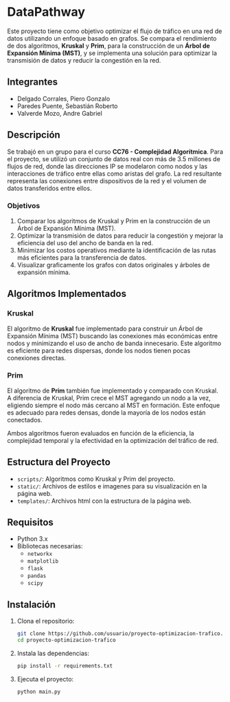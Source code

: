 # DataPathway

Este proyecto tiene como objetivo optimizar el flujo de tráfico en una red de datos utilizando un enfoque basado en grafos. Se compara el rendimiento de dos algoritmos, **Kruskal** y **Prim**, para la construcción de un **Árbol de Expansión Mínima (MST)**, y se implementa una solución para optimizar la transmisión de datos y reducir la congestión en la red.

## Integrantes

- Delgado Corrales, Piero Gonzalo
- Paredes Puente, Sebastián Roberto
- Valverde Mozo, Andre Gabriel

## Descripción

Se trabajó en un grupo para el curso **CC76 - Complejidad Algorítmica**. Para el proyecto, se utilizó un conjunto de datos real con más de 3.5 millones de flujos de red, donde las direcciones IP se modelaron como nodos y las interacciones de tráfico entre ellas como aristas del grafo. La red resultante representa las conexiones entre dispositivos de la red y el volumen de datos transferidos entre ellos.

### Objetivos
1. Comparar los algoritmos de Kruskal y Prim en la construcción de un Árbol de Expansión Mínima (MST).
2. Optimizar la transmisión de datos para reducir la congestión y mejorar la eficiencia del uso del ancho de banda en la red.
3. Minimizar los costos operativos mediante la identificación de las rutas más eficientes para la transferencia de datos.
4. Visualizar graficamente los grafos con datos originales y árboles de expansión mínima.

## Algoritmos Implementados

### Kruskal
El algoritmo de **Kruskal** fue implementado para construir un Árbol de Expansión Mínima (MST) buscando las conexiones más económicas entre nodos y minimizando el uso de ancho de banda innecesario. Este algoritmo es eficiente para redes dispersas, donde los nodos tienen pocas conexiones directas.

### Prim
El algoritmo de **Prim** también fue implementado y comparado con Kruskal. A diferencia de Kruskal, Prim crece el MST agregando un nodo a la vez, eligiendo siempre el nodo más cercano al MST en formación. Este enfoque es adecuado para redes densas, donde la mayoría de los nodos están conectados.

Ambos algoritmos fueron evaluados en función de la eficiencia, la complejidad temporal y la efectividad en la optimización del tráfico de red.

## Estructura del Proyecto

- `scripts/`: Algoritmos como Kruskal y Prim del proyecto.
- `static/`: Archivos de estilos e imagenes para su visualización en la página web.
- `templates/`: Archivos html con la estructura de la página web.

## Requisitos

- Python 3.x
- Bibliotecas necesarias:
    - `networkx`
    - `matplotlib`
    - `flask`
    - `pandas`
    - `scipy`

## Instalación

1. Clona el repositorio:

    ```bash
    git clone https://github.com/usuario/proyecto-optimizacion-trafico.git
    cd proyecto-optimizacion-trafico
    ```

2. Instala las dependencias:

    ```bash
    pip install -r requirements.txt
    ```

3. Ejecuta el proyecto:

    ```bash
    python main.py
    ```



